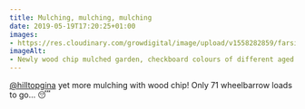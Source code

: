 ```yaml
---
title: Mulching, mulching, mulching
date: 2019-05-19T17:20:25+01:00
images: 
- https://res.cloudinary.com/growdigital/image/upload/v1558282859/farside-FE2C4402.jpg
imageAlt: 
- Newly wood chip mulched garden, checkboard colours of different aged wood chip.
---
```


[@hilltopgina](https://mobile.twitter.com/hilltopgina) yet more mulching with wood chip! Only 71 wheelbarrow loads to go… 😴
